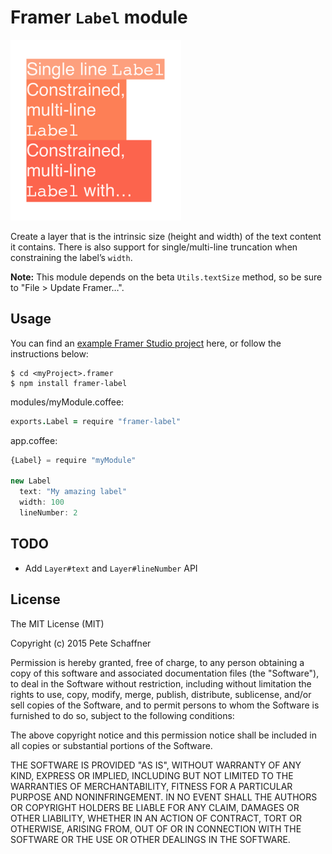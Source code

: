 
# Framer `Label` module

<img src="screenshot.png" width="273">

Create a layer that is the intrinsic size (height and width) of the text content
it contains. There is also support for single/multi-line truncation when
constraining the label’s `width`.

**Note:** This module depends on the beta `Utils.textSize` method, so be sure to
"File > Update Framer&hellip;".

## Usage

You can find an
[example Framer Studio project](http://share.framerjs.com/v9l2rpmlnsju/) here,
or follow the instructions below:

```shell
$ cd <myProject>.framer
$ npm install framer-label
```

modules/myModule.coffee:
```coffeescript
exports.Label = require "framer-label"
```

app.coffee:
```javascript
{Label} = require "myModule"

new Label
  text: "My amazing label"
  width: 100
  lineNumber: 2
```

## TODO

- Add `Layer#text` and `Layer#lineNumber` API

## License
The MIT License (MIT)

Copyright (c) 2015 Pete Schaffner

Permission is hereby granted, free of charge, to any person obtaining a copy
of this software and associated documentation files (the "Software"), to deal
in the Software without restriction, including without limitation the rights
to use, copy, modify, merge, publish, distribute, sublicense, and/or sell
copies of the Software, and to permit persons to whom the Software is
furnished to do so, subject to the following conditions:

The above copyright notice and this permission notice shall be included in all
copies or substantial portions of the Software.

THE SOFTWARE IS PROVIDED "AS IS", WITHOUT WARRANTY OF ANY KIND, EXPRESS OR
IMPLIED, INCLUDING BUT NOT LIMITED TO THE WARRANTIES OF MERCHANTABILITY,
FITNESS FOR A PARTICULAR PURPOSE AND NONINFRINGEMENT. IN NO EVENT SHALL THE
AUTHORS OR COPYRIGHT HOLDERS BE LIABLE FOR ANY CLAIM, DAMAGES OR OTHER
LIABILITY, WHETHER IN AN ACTION OF CONTRACT, TORT OR OTHERWISE, ARISING FROM,
OUT OF OR IN CONNECTION WITH THE SOFTWARE OR THE USE OR OTHER DEALINGS IN THE
SOFTWARE.
